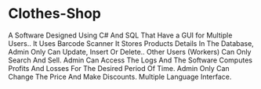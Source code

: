 # Clothes-Shop

A Software Designed Using C# And SQL That Have a GUI for Multiple Users.. 
It Uses Barcode Scanner It Stores Products Details In The Database, Admin Only Can Update, Insert Or Delete.. Other Users (Workers) Can Only Search And Sell.
Admin Can Access The Logs And The Software Computes Profits And Losses For The Desired Period Of Time.
Admin Only Can Change The Price And Make Discounts.
Multiple Language Interface.
